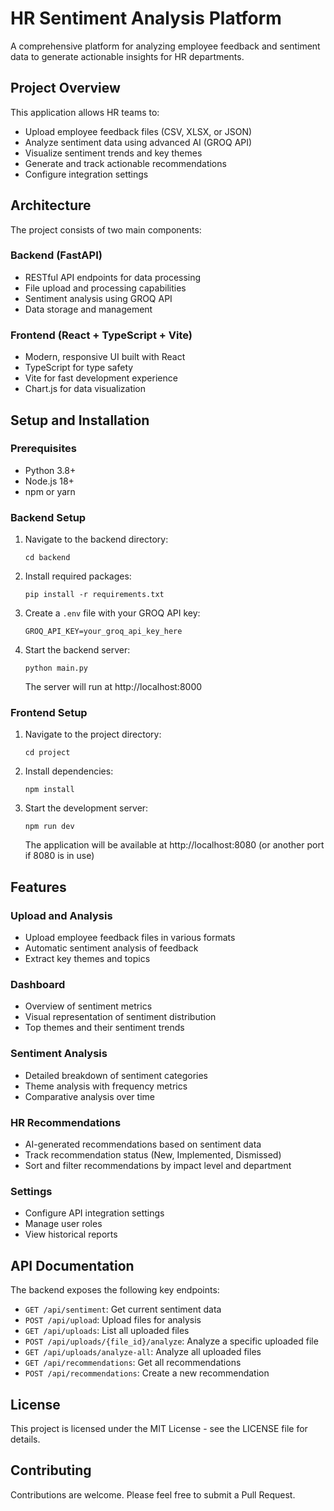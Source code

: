 # HR Sentiment Analysis Platform

A comprehensive platform for analyzing employee feedback and sentiment data to generate actionable insights for HR departments.

## Project Overview

This application allows HR teams to:
- Upload employee feedback files (CSV, XLSX, or JSON)
- Analyze sentiment data using advanced AI (GROQ API)
- Visualize sentiment trends and key themes
- Generate and track actionable recommendations
- Configure integration settings

## Architecture

The project consists of two main components:

### Backend (FastAPI)
- RESTful API endpoints for data processing
- File upload and processing capabilities
- Sentiment analysis using GROQ API
- Data storage and management

### Frontend (React + TypeScript + Vite)
- Modern, responsive UI built with React
- TypeScript for type safety
- Vite for fast development experience
- Chart.js for data visualization

## Setup and Installation

### Prerequisites
- Python 3.8+
- Node.js 18+
- npm or yarn

### Backend Setup
1. Navigate to the backend directory:
   ```
   cd backend
   ```

2. Install required packages:
   ```
   pip install -r requirements.txt
   ```

3. Create a `.env` file with your GROQ API key:
   ```
   GROQ_API_KEY=your_groq_api_key_here
   ```

4. Start the backend server:
   ```
   python main.py
   ```
   The server will run at http://localhost:8000

### Frontend Setup
1. Navigate to the project directory:
   ```
   cd project
   ```

2. Install dependencies:
   ```
   npm install
   ```

3. Start the development server:
   ```
   npm run dev
   ```
   The application will be available at http://localhost:8080 (or another port if 8080 is in use)

## Features

### Upload and Analysis
- Upload employee feedback files in various formats
- Automatic sentiment analysis of feedback
- Extract key themes and topics

### Dashboard
- Overview of sentiment metrics
- Visual representation of sentiment distribution
- Top themes and their sentiment trends

### Sentiment Analysis
- Detailed breakdown of sentiment categories
- Theme analysis with frequency metrics
- Comparative analysis over time

### HR Recommendations
- AI-generated recommendations based on sentiment data
- Track recommendation status (New, Implemented, Dismissed)
- Sort and filter recommendations by impact level and department

### Settings
- Configure API integration settings
- Manage user roles
- View historical reports

## API Documentation

The backend exposes the following key endpoints:

- `GET /api/sentiment`: Get current sentiment data
- `POST /api/upload`: Upload files for analysis
- `GET /api/uploads`: List all uploaded files
- `POST /api/uploads/{file_id}/analyze`: Analyze a specific uploaded file
- `GET /api/uploads/analyze-all`: Analyze all uploaded files
- `GET /api/recommendations`: Get all recommendations
- `POST /api/recommendations`: Create a new recommendation

## License

This project is licensed under the MIT License - see the LICENSE file for details.

## Contributing

Contributions are welcome. Please feel free to submit a Pull Request. 
